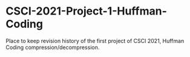 # CSCI-2021-Project-1-Huffman-Coding

Place to keep revision history of the first project of CSCI 2021, Huffman Coding compression/decompression.
